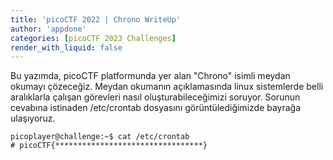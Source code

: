 ```yaml
---
title: 'picoCTF 2022 | Chrono WriteUp'
author: 'appdone'
categories: [picoCTF 2023 Challenges]
render_with_liquid: false
---
```


Bu yazımda, picoCTF platformunda yer alan "Chrono" isimli meydan okumayı çözeceğiz. Meydan okumanın açıklamasında linux sistemlerde belli aralıklarla çalışan görevleri nasıl oluşturabileceğimizi soruyor. Sorunun cevabına istinaden /etc/crontab dosyasını görüntülediğimizde bayrağa ulaşıyoruz.

```console
picoplayer@challenge:~$ cat /etc/crontab
# picoCTF{*********************************}

```
